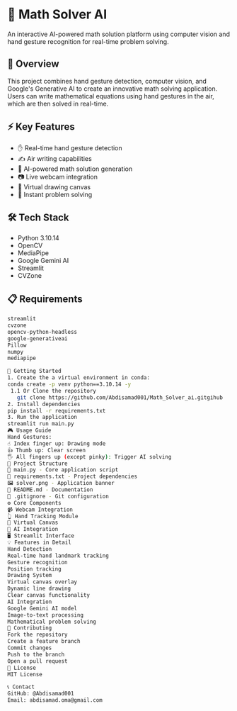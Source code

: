 # 🔢 Math Solver AI

An interactive AI-powered math solution platform using computer vision and hand gesture recognition for real-time problem solving.

## 🎯 Overview

This project combines hand gesture detection, computer vision, and Google's Generative AI to create an innovative math solving application. Users can write mathematical equations using hand gestures in the air, which are then solved in real-time.

## ⚡ Key Features

- ✋ Real-time hand gesture detection
- ✍️ Air writing capabilities
- 🤖 AI-powered math solution generation
- 📷 Live webcam integration
- 🎨 Virtual drawing canvas
- 💭 Instant problem solving

## 🛠️ Tech Stack

- Python 3.10.14
- OpenCV
- MediaPipe
- Google Gemini AI
- Streamlit
- CVZone

## 📋 Requirements

```bash
streamlit
cvzone
opencv-python-headless
google-generativeai
Pillow
numpy
mediapipe

🚀 Getting Started
1. Create the a virtual environment in conda:
conda create -p venv python==3.10.14 -y
 1.1 Or Clone the repository
   git clone https://github.com/Abdisamad001/Math_Solver_ai.gitgihub
2. Install dependencies
pip install -r requirements.txt
3. Run the application
streamlit run main.py
🎮 Usage Guide
Hand Gestures:
☝️ Index finger up: Drawing mode
👍 Thumb up: Clear screen
🖐️ All fingers up (except pinky): Trigger AI solving
📂 Project Structure
📜 main.py - Core application script
📄 requirements.txt - Project dependencies
🖼️ solver.png - Application banner
📝 README.md - Documentation
🔧 .gitignore - Git configuration
⚙️ Core Components
📹 Webcam Integration
👆 Hand Tracking Module
🎨 Virtual Canvas
🤖 AI Integration
🖥️ Streamlit Interface
💡 Features in Detail
Hand Detection
Real-time hand landmark tracking
Gesture recognition
Position tracking
Drawing System
Virtual canvas overlay
Dynamic line drawing
Clear canvas functionality
AI Integration
Google Gemini AI model
Image-to-text processing
Mathematical problem solving
🤝 Contributing
Fork the repository
Create a feature branch
Commit changes
Push to the branch
Open a pull request
📄 License
MIT License

📞 Contact
GitHub: @Abdisamad001
Email: abdisamad.oma@gmail.com
